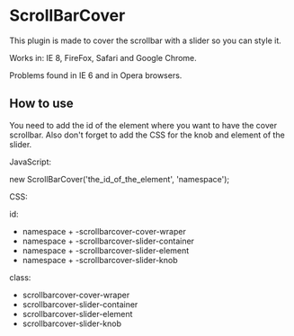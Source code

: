 ScrollBarCover
===========

This plugin is made to cover the scrollbar with a slider so you can style it.

Works in: IE 8, FireFox, Safari and Google Chrome.

Problems found in IE 6 and in Opera browsers.

How to use
----------

You need to add the id of the element where you want to have the cover scrollbar. Also don't forget to add the CSS for the knob and element of the slider.

JavaScript:

new ScrollBarCover('the_id_of_the_element', 'namespace');

CSS:

id:

* namespace + -scrollbarcover-cover-wraper
* namespace + -scrollbarcover-slider-container
* namespace + -scrollbarcover-slider-element
* namespace + -scrollbarcover-slider-knob

class:

* scrollbarcover-cover-wraper
* scrollbarcover-slider-container
* scrollbarcover-slider-element
* scrollbarcover-slider-knob
